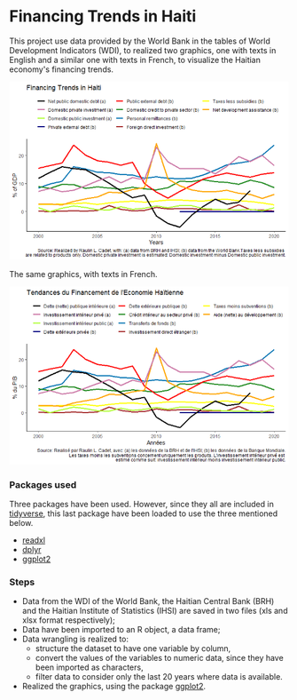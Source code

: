 # Financing Trends in Haiti


This project use data provided by the World Bank in the tables of World Development Indicators (WDI), to realized two graphics, one with texts in English and a similar one with texts in French, to visualize the Haitian economy's financing trends.

![](FinancingHaiti_v20230828.png)

The same graphics, with texts in French.

![](FinancementHaiti_v20230828.png)

### Packages used
Three packages have been used. However, since they all are included in [tidyverse](https://www.tidyverse.org/), this last package have been loaded to use the three mentioned below.

* [readxl](https://readxl.tidyverse.org/)
* [dplyr](https://dplyr.tidyverse.org/)
* [ggplot2](https://ggplot2.tidyverse.org/)

### Steps
* Data from the WDI of the World Bank, the Haitian Central Bank (BRH) and the Haitian Institute of Statistics (IHSI) are saved in two files (xls and xlsx format respectively);
* Data have been imported to an R object, a data frame;
* Data wrangling is realized to:
  - structure the dataset to have one variable by column, 
  - convert the values of the variables to numeric data, since they have been imported as characters,
  - filter data to consider only the last 20 years where data is available.
* Realized the graphics, using the package [ggplot2](https://ggplot2.tidyverse.org/).

